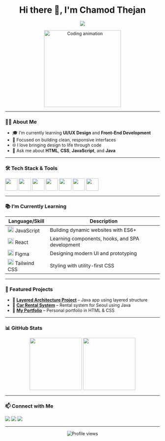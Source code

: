 <h1 align="center">Hi there 👋, I'm Chamod Thejan</h1>

<p align="center">
  <img src="https://readme-typing-svg.herokuapp.com/?lines=UI%2FUX+Designer;Front-End+Developer;Tech+Enthusiast&center=true&width=380&height=45">
</p>

<p align="center">
  <img src="https://media.giphy.com/media/qgQUggAC3Pfv687qPC/giphy.gif" width="250" alt="Coding animation">
</p>

---

### 🧑‍💻 About Me

- 🎓 I’m currently learning **UI/UX Design** and **Front-End Development**
- 🎯 Focused on building clean, responsive interfaces
- 🌐 I love bringing design to life through code
- 💬 Ask me about **HTML**, **CSS**, **JavaScript**, and **Java**

---

### 🛠️ Tech Stack & Tools

<p align="left">
  <img src="https://cdn.jsdelivr.net/gh/devicons/devicon/icons/html5/html5-original.svg" width="40" height="40"/>
  <img src="https://cdn.jsdelivr.net/gh/devicons/devicon/icons/css3/css3-original.svg" width="40" height="40"/>
  <img src="https://cdn.jsdelivr.net/gh/devicons/devicon/icons/javascript/javascript-original.svg" width="40" height="40"/>
  <img src="https://cdn.jsdelivr.net/gh/devicons/devicon/icons/java/java-original.svg" width="40" height="40"/>
  <img src="https://cdn.jsdelivr.net/gh/devicons/devicon/icons/git/git-original.svg" width="40" height="40"/>
  <img src="https://cdn.jsdelivr.net/gh/devicons/devicon/icons/github/github-original.svg" width="40" height="40"/>
  <img src="https://cdn.jsdelivr.net/gh/devicons/devicon/icons/figma/figma-original.svg" width="40" height="40"/>
</p>

---

### 📚 I’m Currently Learning

| Language/Skill | Description |
|----------------|-------------|
| <img src="https://cdn.jsdelivr.net/gh/devicons/devicon/icons/javascript/javascript-original.svg" width="20"/> JavaScript | Building dynamic websites with ES6+ |
| <img src="https://cdn.jsdelivr.net/gh/devicons/devicon/icons/react/react-original.svg" width="20"/> React | Learning components, hooks, and SPA development |
| <img src="https://cdn.jsdelivr.net/gh/devicons/devicon/icons/figma/figma-original.svg" width="20"/> Figma | Designing modern UI and prototyping |
| <img src="https://cdn.jsdelivr.net/gh/devicons/devicon/icons/tailwindcss/tailwindcss-plain.svg" width="20"/> Tailwind CSS | Styling with utility-first CSS |

---

### 🚀 Featured Projects

- 🔹 [**Layered Architecture Project**](https://github.com/thejan25004/Layered-Architecture-Project) – Java app using layered structure
- 🔹 [**Car Rental System**](https://github.com/thejan25004/Seoul_car_Rental) – Rental system for Seoul using Java
- 🔹 [**My Portfolio**](https://github.com/thejan25004/My-ProtoFolio) – Personal portfolio in HTML & CSS

---

### 📊 GitHub Stats

<p align="center">
  <img src="https://github-readme-stats.vercel.app/api?username=thejan25004&show_icons=true&theme=react&count_private=true" height="170"/>
  <img src="https://github-readme-stats.vercel.app/api/top-langs/?username=thejan25004&layout=compact&theme=react" height="170"/>
</p>

---

### 📫 Connect with Me

<p>
  <a href="mailto:your.email@example.com"><img src="https://img.shields.io/badge/Gmail-D14836?style=flat&logo=gmail&logoColor=white"/></a>
  <a href="#"><img src="https://img.shields.io/badge/Portfolio-coming%20soon-000?style=flat&logo=vercel&logoColor=white"/></a>
  <a href="#"><img src="https://img.shields.io/badge/LinkedIn-profile-blue?style=flat&logo=linkedin"/></a>
</p>

---

<p align="center">
  <img src="https://komarev.com/ghpvc/?username=thejan25004&label=Profile+Views" alt="Profile views" />
</p>
